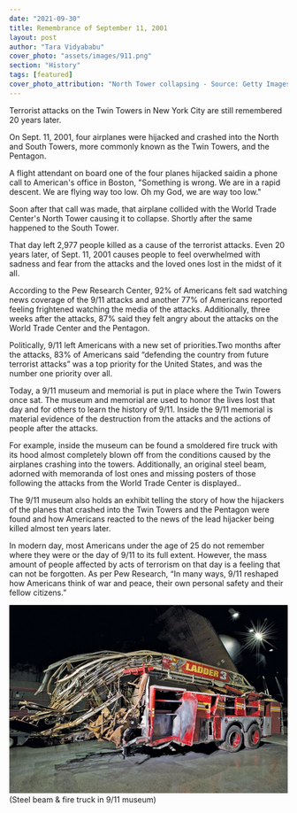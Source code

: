 ```yaml
---
date: "2021-09-30"
title: Remembrance of September 11, 2001
layout: post
author: "Tara Vidyababu"
cover_photo: "assets/images/911.png"
section: "History"
tags: [featured]
cover_photo_attribution: "North Tower collapsing - Source: Getty Images"
---
```


Terrorist attacks on the Twin Towers in New York City are still remembered 20 years later.

On Sept. 11, 2001, four airplanes were hijacked and crashed into the North and South Towers, more commonly known as the Twin Towers, and the Pentagon.

A flight attendant on board one of the four planes hijacked saidin a phone call to American's office in Boston, "Something is wrong. We are in a rapid descent. We are flying way too low. Oh my God, we are way too low."

Soon after that call was made, that airplane collided with the World Trade Center's North Tower causing it to collapse. Shortly after the same happened to the South Tower.

That day left 2,977 people killed as a cause of the terrorist attacks. Even 20 years later, of Sept. 11, 2001 causes people to feel overwhelmed with sadness and fear from the attacks and the loved ones lost in the midst of it all.

According to the Pew Research Center, 92% of Americans felt sad watching news coverage of the 9/11 attacks and another 77% of Americans reported feeling frightened watching the media of the attacks. Additionally, three weeks after the attacks, 87% said they felt angry about the attacks on the World Trade Center and the Pentagon.

Politically, 9/11 left Americans with a new set of priorities.Two months after the attacks, 83% of Americans said “defending the country from future terrorist attacks” was a top priority for the United States, and was the number one priority over all.

Today, a 9/11 museum and memorial is put in place where the Twin Towers once sat. The museum and memorial are used to honor the lives lost that day and for others to learn the history of 9/11. Inside the 9/11 memorial is material evidence of the destruction from the attacks and the actions of people after the attacks.

For example, inside the museum can be found a smoldered fire truck with its hood almost completely blown off from the conditions caused by the airplanes crashing into the towers. Additionally, an original steel beam, adorned with memoranda of lost ones and missing posters of those following the attacks from the World Trade Center is displayed..

The 9/11 museum also holds an exhibit telling the story of how the hijackers of the planes that crashed into the Twin Towers and the Pentagon were found and how Americans reacted to the news of the lead hijacker being killed almost ten years later.

In modern day, most Americans under the age of 25 do not remember where they were or the day of 9/11 to its full extent. However, the mass amount of people affected by acts of terrorism on that day is a feeling that can not be forgotten. As per Pew Research, “In many ways, 9/11 reshaped how Americans think of war and peace, their own personal safety and their fellow citizens.”

![911-1](/assets/images/911-1.png)
(Steel beam & fire truck in 9/11 museum)
